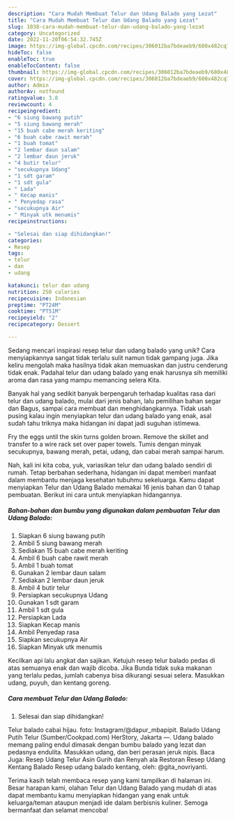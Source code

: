 ```yaml
---
description: "Cara Mudah Membuat Telur dan Udang Balado yang Lezat"
title: "Cara Mudah Membuat Telur dan Udang Balado yang Lezat"
slug: 1038-cara-mudah-membuat-telur-dan-udang-balado-yang-lezat
category: Uncategorized
date: 2022-11-20T06:54:32.745Z
image: https://img-global.cpcdn.com/recipes/306012ba7bdeaeb9/680x482cq70/telur-dan-udang-balado-foto-resep-utama.jpg
hideToc: false
enableToc: true
enableTocContent: false
thumbnail: https://img-global.cpcdn.com/recipes/306012ba7bdeaeb9/680x482cq70/telur-dan-udang-balado-foto-resep-utama.jpg
cover: https://img-global.cpcdn.com/recipes/306012ba7bdeaeb9/680x482cq70/telur-dan-udang-balado-foto-resep-utama.jpg
author: Admin
authorAv: notfound
ratingvalue: 3.8
reviewcount: 4
recipeingredient:
- "6 siung bawang putih"
- "5 siung bawang merah"
- "15 buah cabe merah keriting"
- "6 buah cabe rawit merah"
- "1 buah tomat"
- "2 lembar daun salam"
- "2 lembar daun jeruk"
- "4 butir telur"
- "secukupnya Udang"
- "1 sdt garam"
- "1 sdt gula"
- " Lada"
- " Kecap manis"
- " Penyedap rasa"
- "secukupnya Air"
- " Minyak utk menumis"
recipeinstructions:

- "Selesai dan siap dihidangkan!"
categories:
- Resep
tags:
- telur
- dan
- udang

katakunci: telur dan udang 
nutrition: 250 calories
recipecuisine: Indonesian
preptime: "PT24M"
cooktime: "PT51M"
recipeyield: "2"
recipecategory: Dessert

---
```





Sedang mencari inspirasi resep telur dan udang balado yang unik? Cara menyiapkannya sangat tidak terlalu sulit namun tidak gampang juga. Jika keliru mengolah maka hasilnya tidak akan memuaskan dan justru cenderung tidak enak. Padahal telur dan udang balado yang enak harusnya sih memiliki aroma dan rasa yang mampu memancing selera Kita.





Banyak hal yang sedikit banyak berpengaruh terhadap kualitas rasa dari telur dan udang balado, mulai dari jenis bahan, lalu pemilihan bahan segar dan Bagus, sampai cara membuat dan menghidangkannya. Tidak usah pusing kalau ingin menyiapkan telur dan udang balado yang enak,      asal sudah tahu triknya maka hidangan ini dapat jadi suguhan istimewa.














Fry the eggs until the skin turns golden brown. Remove the skillet and transfer to a wire rack set over paper towels. Tumis dengan minyak secukupnya, bawang merah, petai, udang, dan cabai merah sampai harum.






Nah, kali ini kita coba, yuk, variasikan telur dan udang balado sendiri di rumah. Tetap berbahan sederhana, hidangan ini dapat memberi manfaat dalam membantu menjaga kesehatan tubuhmu sekeluarga. Kamu dapat menyiapkan Telur dan Udang Balado memakai 16 jenis bahan dan 0 tahap pembuatan. Berikut ini cara untuk menyiapkan hidangannya.

<!--inarticleads1-->

##### Bahan-bahan dan bumbu yang digunakan dalam pembuatan Telur dan Udang Balado:

1. Siapkan 6 siung bawang putih
1. Ambil 5 siung bawang merah
1. Sediakan 15 buah cabe merah keriting
1. Ambil 6 buah cabe rawit merah
1. Ambil 1 buah tomat
1. Gunakan 2 lembar daun salam
1. Sediakan 2 lembar daun jeruk
1. Ambil 4 butir telur
1. Persiapkan secukupnya Udang
1. Gunakan 1 sdt garam
1. Ambil 1 sdt gula
1. Persiapkan  Lada
1. Siapkan  Kecap manis
1. Ambil  Penyedap rasa
1. Siapkan secukupnya Air
1. Siapkan  Minyak utk menumis


Kecilkan api lalu angkat dan sajikan. Ketujuh resep telur balado pedas di atas semuanya enak dan wajib dicoba. Jika Bunda tidak suka makanan yang terlalu pedas, jumlah cabenya bisa dikurangi sesuai selera. Masukkan udang, puyuh, dan kentang goreng. 

<!--inarticleads2-->

##### Cara membuat Telur dan Udang Balado:


1. Selesai dan siap dihidangkan!

Telur balado cabai hijau. foto: Instagram/@dapur_mbapipit. Balado Udang Putih Telur (Sumber/Cookpad.com) HerStory, Jakarta —. Udang balado memang paling endul dimasak dengan bumbu balado yang lezat dan pedasnya endulita. Masukkan udang, dan beri perasan jeruk nipis. Baca Juga: Resep Udang Telur Asin Gurih dan Renyah ala Restoran Resep Udang Kentang Balado Resep udang balado kentang, oleh: @gita_novriyanti. 

Terima kasih telah membaca resep yang kami tampilkan di halaman ini. Besar harapan kami, olahan Telur dan Udang Balado yang mudah di atas dapat membantu kamu menyiapkan hidangan yang enak untuk keluarga/teman ataupun menjadi ide dalam berbisnis kuliner. Semoga bermanfaat dan selamat mencoba!
